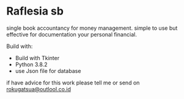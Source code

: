 # Raflesia sb

single book accountancy for money management. simple to use but effective for documentation your personal financial.  

Build with: 

* Build with Tkinter
* Python 3.8.2
* use Json file for database

if have advice for this work please tell me or send on rokugatsua@outlool.co.id